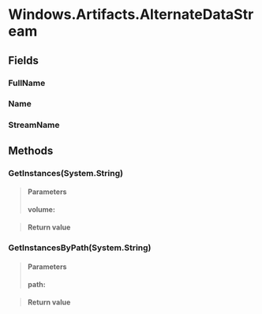 ﻿


# Windows.Artifacts.AlternateDataStream

## Fields

### FullName

### Name

### StreamName

## Methods


### GetInstances(System.String)

> #### Parameters
> **volume:** 

> #### Return value
> 

### GetInstancesByPath(System.String)

> #### Parameters
> **path:** 

> #### Return value
> 